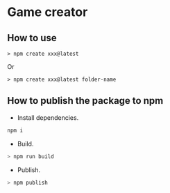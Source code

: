# Game creator

## How to use

```
> npm create xxx@latest
```

Or
```
> npm create xxx@latest folder-name
```

## How to publish the package to npm

- Install dependencies.
```bash
npm i
```

- Build.
```bash
> npm run build
```

- Publish.
```bash
> npm publish
```
